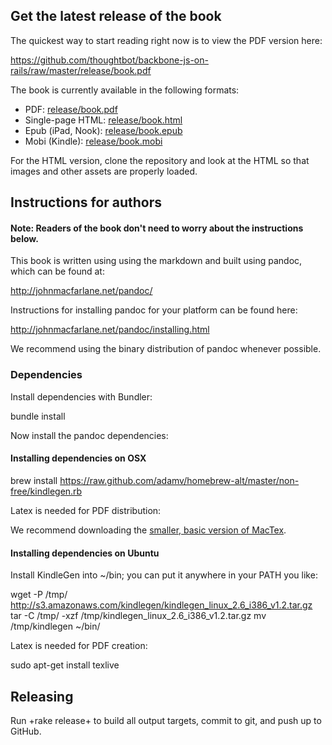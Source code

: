 ## Get the latest release of the book

The quickest way to start reading right now is to view the PDF version here:

<https://github.com/thoughtbot/backbone-js-on-rails/raw/master/release/book.pdf>

The book is currently available in the following formats:

* PDF: [release/book.pdf](https://github.com/thoughtbot/backbone-js-on-rails/raw/master/release/book.pdf)
* Single-page HTML: [release/book.html](https://github.com/thoughtbot/backbone-js-on-rails/raw/master/release/book.html)
* Epub (iPad, Nook): [release/book.epub](https://github.com/thoughtbot/backbone-js-on-rails/raw/master/release/book.epub)
* Mobi (Kindle): [release/book.mobi](https://github.com/thoughtbot/backbone-js-on-rails/raw/master/release/book.mobi)

For the HTML version, clone the repository and look at the HTML so that images
and other assets are properly loaded.

## Instructions for authors

#### Note: Readers of the book don't need to worry about the instructions below.

This book is written using using the markdown and built using pandoc, which can
be found at:

<http://johnmacfarlane.net/pandoc/>

Instructions for installing pandoc for your platform can be found here:

<http://johnmacfarlane.net/pandoc/installing.html>

We recommend using the binary distribution of pandoc whenever possible.

### Dependencies

Install dependencies with Bundler:

  bundle install

Now install the pandoc dependencies:

#### Installing dependencies on OSX

  brew install https://raw.github.com/adamv/homebrew-alt/master/non-free/kindlegen.rb

Latex is needed for PDF distribution:

We recommend downloading the [smaller, basic version of MacTex](http://www.tug.org/mactex/morepackages.html).

#### Installing dependencies on Ubuntu

Install KindleGen into ~/bin; you can put it anywhere in your PATH you like:

   wget -P /tmp/ http://s3.amazonaws.com/kindlegen/kindlegen_linux_2.6_i386_v1.2.tar.gz
   tar -C /tmp/ -xzf /tmp/kindlegen_linux_2.6_i386_v1.2.tar.gz
   mv /tmp/kindlegen ~/bin/

Latex is needed for PDF creation:

   sudo apt-get install texlive

## Releasing

Run +rake release+ to build all output targets, commit to git, and push up to
GitHub.
